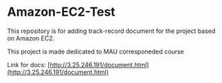 # Amazon-EC2-Test

This repository is for adding track-record document for the project based on Amazon EC2.

This project is made dedicated to MAU corresponeded course

Link for docs: [http://3.25.246.191/document.html](http://3.25.246.191/document.html)